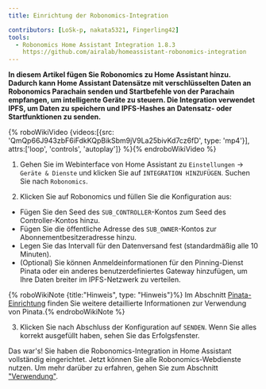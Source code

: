 ```yaml
---
title: Einrichtung der Robonomics-Integration

contributors: [LoSk-p, nakata5321, Fingerling42]
tools:
  - Robonomics Home Assistant Integration 1.8.3
    https://github.com/airalab/homeassistant-robonomics-integration
---
```


**In diesem Artikel fügen Sie Robonomics zu Home Assistant hinzu. Dadurch kann Home Assistant Datensätze mit verschlüsselten Daten an Robonomics Parachain senden und Startbefehle von der Parachain empfangen, um intelligente Geräte zu steuern. Die Integration verwendet IPFS, um Daten zu speichern und IPFS-Hashes an Datensatz- oder Startfunktionen zu senden.**

{% roboWikiVideo {videos:[{src: 'QmQp66J943zbF6iFdkKQpBikSbm9jV9La25bivKd7cz6fD', type: 'mp4'}], attrs:['loop', 'controls', 'autoplay']} %}{% endroboWikiVideo %}

1. Gehen Sie im Webinterface von Home Assistant zu `Einstellungen` -> `Geräte & Dienste` und klicken Sie auf `INTEGRATION HINZUFÜGEN`. Suchen Sie nach `Robonomics`.

2. Klicken Sie auf Robonomics und füllen Sie die Konfiguration aus:

- Fügen Sie den Seed des `SUB_CONTROLLER`-Kontos zum Seed des Controller-Kontos hinzu.
- Fügen Sie die öffentliche Adresse des `SUB_OWNER`-Kontos zur Abonnementbesitzeradresse hinzu.
- Legen Sie das Intervall für den Datenversand fest (standardmäßig alle 10 Minuten).
- (Optional) Sie können Anmeldeinformationen für den Pinning-Dienst Pinata oder ein anderes benutzerdefiniertes Gateway hinzufügen, um Ihre Daten breiter im IPFS-Netzwerk zu verteilen.

{% roboWikiNote {title:"Hinweis", type: "Hinweis"}%} Im Abschnitt [Pinata-Einrichtung](/docs/pinata-setup) finden Sie weitere detaillierte Informationen zur Verwendung von Pinata.{% endroboWikiNote %}

3. Klicken Sie nach Abschluss der Konfiguration auf `SENDEN`. Wenn Sie alles korrekt ausgefüllt haben, sehen Sie das Erfolgsfenster.

Das war's! Sie haben die Robonomics-Integration in Home Assistant vollständig eingerichtet. Jetzt können Sie alle Robonomics-Webdienste nutzen. Um mehr darüber zu erfahren, gehen Sie zum Abschnitt ["Verwendung"](docs/add-user).